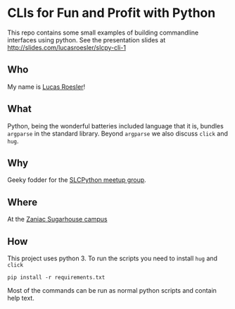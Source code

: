 # CLIs for Fun and Profit with Python

This repo contains some small examples of building commandline interfaces
using python. See the presentation slides at
http://slides.com/lucasroesler/slcpy-cli-1

## Who
My name is [Lucas Roesler](http://lucasroesler.com)!

## What
Python, being the wonderful batteries included language
that it is, bundles `argparse` in the standard library. Beyond `argparse`
we also discuss `click` and `hug`.

## Why
Geeky fodder for the [SLCPython meetup group](http://slcpy.com/).

## Where
At the [Zaniac Sugarhouse campus](https://www.zaniaclearning.com/)

## How
This project uses python 3.  To run the scripts you need to install `hug` and `click`

```
pip install -r requirements.txt
```

Most of the commands can be run as normal python scripts and contain help
text.
